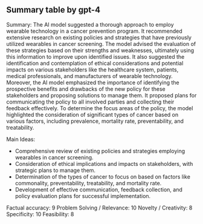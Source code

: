 ## Summary table by gpt-4
Summary: 
The AI model suggested a thorough approach to employ wearable technology in a cancer prevention program. It recommended extensive research on existing policies and strategies that have previously utilized wearables in cancer screening. The model advised the evaluation of these strategies based on their strengths and weaknesses, ultimately using this information to improve upon identified issues. It also suggested the identification and contemplation of ethical considerations and potential impacts on various stakeholders like the healthcare system, patients, medical professionals, and manufacturers of wearable technology. Moreover, the AI model emphasized the importance of identifying the prospective benefits and drawbacks of the new policy for these stakeholders and proposing solutions to manage them. It proposed plans for communicating the policy to all involved parties and collecting their feedback effectively. To determine the focus areas of the policy, the model highlighted the consideration of significant types of cancer based on various factors, including prevalence, mortality rate, preventability, and treatability.

Main Ideas: 
- Comprehensive review of existing policies and strategies employing wearables in cancer screening.
- Consideration of ethical implications and impacts on stakeholders, with strategic plans to manage them.
- Determination of the types of cancer to focus on based on factors like commonality, preventability, treatability, and mortality rate.
- Development of effective communication, feedback collection, and policy evaluation plans for successful implementation.

Factual accuracy: 9
Problem Solving / Relevance: 10
Novelty / Creativity: 8
Specificity: 10
Feasibility: 8